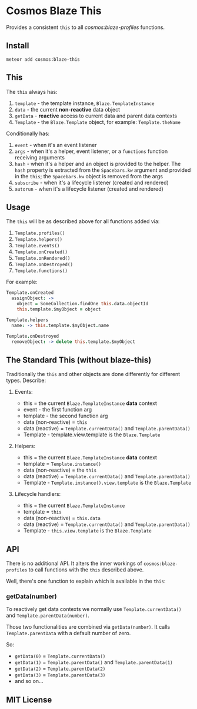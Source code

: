 # Cosmos Blaze This

Provides a consistent `this` to all *cosmos:blaze-profiles* functions.

## Install

```
meteor add cosmos:blaze-this
```

## This

The `this` always has:

1. `template` - the template instance, `Blaze.TemplateInstance`
2. `data` - the current **non-reactive** data object
3. `getData` - **reactive** access to current data and parent data contexts
4. `Template` - the `Blaze.Template` object, for example: `Template.theName`

Conditionally has:

1. `event` - when it's an event listener
2. `args` - when it's a helper, event listener, or a `functions` function receiving arguments
3. `hash` - when it's a helper and an object is provided to the helper. The `hash` property is extracted from the `Spacebars.kw` argument and provided in the `this`; the `Spacebars.kw` object is removed from the args
3. `subscribe` - when it's a lifecycle listener (created and rendered)
4. `autorun` - when it's a lifecycle listener (created and rendered)


## Usage

The `this` will be as described above for all functions added via:

1. `Template.profiles()`
2. `Template.helpers()`
3. `Template.events()`
4. `Template.onCreated()`
5. `Template.onRendered()`
6. `Template.onDestroyed()`
7. `Template.functions()`

For example:

```coffeescript
Template.onCreated
  assignObject: ->
    object = SomeCollection.findOne this.data.objectId
    this.template.$myObject = object

Template.helpers
  name: -> this.template.$myObject.name

Template.onDestroyed
  removeObject: -> delete this.template.$myObject
```

## The Standard This (without blaze-this)

Traditionally the `this` and other objects are done differently for different types. Describe:

1. Events:

    * this = the current `Blaze.TemplateInstance` **data** context
    * event - the first function arg
    * template - the second function arg
    * data (non-reactive) = `this`
    * data (reactive) = `Template.currentData()` and `Template.parentData()`
    * Template - template.view.template is the `Blaze.Template`

2. Helpers:

    * this = the current `Blaze.TemplateInstance` **data** context
    * template = `Template.instance()`
    * data (non-reactive) = the `this`
    * data (reactive) = `Template.currentData()` and `Template.parentData()`
    * Template - `Template.instance().view.template` is the `Blaze.Template`

3. Lifecycle handlers:

    * this = the current `Blaze.TemplateInstance`
    * template = `this`
    * data (non-reactive) = `this.data`
    * data (reactive) = `Template.currentData()` and `Template.parentData()`
    * Template - `this.view.template` is the `Blaze.Template`

## API

There is no additional API. It alters the inner workings of `cosmos:blaze-profiles` to call functions with the `this` described above.

Well, there's one function to explain which is available in the `this`:

### getData(number)

To reactively get data contexts we normally use `Template.currentData()` and `Template.parentData(number)`.

Those two functionalities are combined via `getData(number)`. It calls `Template.parentData` with a default number of zero.

So:

* `getData(0)` = `Template.currentData()`
* `getData(1)` = `Template.parentData()` and `Template.parentData(1)`
* `getData(2)` = `Template.parentData(2)`
* `getData(3)` = `Template.parentData(3)`
* and so on...


## MIT License

